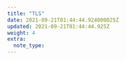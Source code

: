 ```yaml
---
title: "TLS"
date: 2021-09-21T01:44:44.924000025Z
updated: 2021-09-21T01:44:44.925Z
weight: 4
extra:
  note_type:  
---
```



